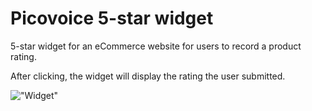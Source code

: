 # Picovoice 5-star widget

5-star widget for an eCommerce website for users to record a product rating. 

After clicking, the widget will display the rating the user submitted. 

!["Widget"]()